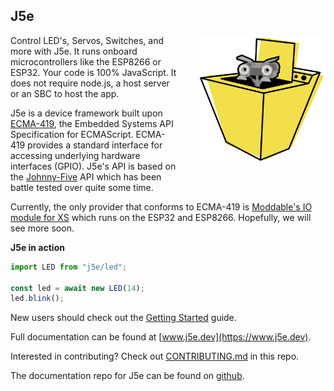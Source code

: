 <!--![Node.js CI](https://github.com/dtex/j5e/workflows/Node.js%20CI/badge.svg)-->
## J5e
<img width="40%" align="right" alt="A robot poking its head out from inside washing machine" style="margin:0 0 35px 35px;" src="https://raw.githubusercontent.com/dtex/j5e/main/build/docs/img/J5-embedded-666x666.png" />

Control LED's, Servos, Switches, and more with J5e. It runs onboard microcontrollers like the ESP8266 or ESP32. Your code is 100% JavaScript. It does not require node.js, a host server or an SBC to host the app.

J5e is a device framework built upon [ECMA-419](https://www.ecma-international.org/publications-and-standards/standards/ecma-419/), the Embedded Systems API Specification for ECMAScript. ECMA-419 provides a standard interface for accessing underlying hardware interfaces (GPIO). J5e's API is based on the [Johnny-Five](https://github.com/rwaldron.johnny-five) API which has been battle tested over quite some time. 

Currently, the only provider that conforms to ECMA-419 is [Moddable's IO module for XS](https://github.com/Moddable-OpenSource/moddable/blob/public/documentation/io/io.md) which runs on the ESP32 and ESP8266. Hopefully, we will see more soon. 

**J5e in action**
````js
import LED from "j5e/led";

const led = await new LED(14);
led.blink();
````

New users should check out the [Getting Started](https://j5e.dev/getting-started/installation/) guide.

Full documentation can be found at [www.j5e.dev](https://www.j5e.dev).

Interested in contributing? Check out [CONTRIBUTING.md](https://github.com/dtex/J5e/blob/master/CONTRIBUTING.md) in this repo.

The documentation repo for J5e can be found on [github](https://github.com/dtex/j5e-docs).

